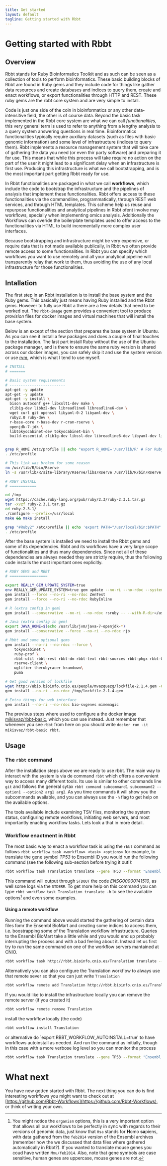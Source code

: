 ```yaml
---
title: Get started
layout: default
tagline: Getting started with Rbbt
---
```


Getting started with Rbbt
=========================

Overview
-------------
Rbbt stands for Ruby Bioinformatics Toolkit and as such can be seen as a collection of tools to perform bioinformatics. These basic building blocks of Rbbt are found in Ruby gems and they include code for things like gather data resources and create databases and indices to query them, create and enact workflows, or export functionalities through HTTP and REST. These ruby gems are the rbbt core system and are very simple to install.

Code is just one side of the coin in bioinformatics or any other data-intensitive field, the other is of course data. Beyond the basic task implemented in the Rbbt core system are what we can call _functionalities_, this very general term is used to refer to anything from a lengthy analysis to a query system answering questions in real time. Bioinformatics functionalities typically require auxiliary datasets (such as files with basic genomic information) and some level of infrastructure (indices to query them). Rbbt implements a resource management system that will take care of gathering the data you need  (or even thir party software) and preparing it for use. This means that while this process will take require no action on the part of the user it might lead to a significant delay when an infrastructure is first use. Producing this infrastructure is what we call bootstrapping, and is the most important part getting Rbbt ready for use. 

In Rbbt functionalities are packaged in what we call **workflows**, which include the code to bootstrap the infrastructure and the pipelines of analysis that implement these functionalities. Rbbt offers access to these functionalities via the commandline, programmatically, through REST web services, and through HTML templates. This scheme help us reuse and repurpose functionalities and analytical pipelines in Rbbt ofent involve may workflows, specially when implementing omics analysis. Additionally the Workflows can overide the boilerplate templates used to offer access to the functionalities via HTML to build incrementally more complex user interfaces.

Because bootstrapping and infrastructure might be very expensive, or require data that is not made available publically, in Rbbt we often provide remote access to some functionalities. In Rbbt you can specify which workflows you want to use remotely and all your analytical pipeline will transparently relay that work to them, thus avoiding the use of any local infrastructure for those functionalities.

Intallation
--------------

The first step in an Rbbt installation is to install the base system and the Ruby gems. This basically just means having Ruby installed and the Rbbt gems. However to fully use Rbbt a there are a few details that need to be worked out. The `rbbt-image` gem provides a convenient tool to produce _provision_ files for docker images and virtual machines that will install the base system. 

Below is an except of the section that prepares the base system in Ubuntu. As you can see it install a few packages and does a couple of final touches to the installation. The last part install Ruby without the use of the Ubuntu package manager, and is there to ensure the same ruby version is shared across our docker images, you can safely skip it and use the system version or use [rvm](https://rvm.io/), which is what I tend to use myself.

```sh
# INSTALL
# =======

# Basic system requirements
# -------------------------
apt-get -y update
apt-get -y update
apt-get -y install \
  bison autoconf g++ libxslt1-dev make \
  zlib1g-dev libbz2-dev libreadline6 libreadline6-dev \
  wget curl git openssl libyaml-0-2 libyaml-dev \
  ruby2.0 ruby-dev \
  r-base-core r-base-dev r-cran-rserve \
  openjdk-7-jdk \
  libtokyocabinet-dev tokyocabinet-bin \
  build-essential zlib1g-dev libssl-dev libreadline6-dev libyaml-dev libffi-dev


grep R_HOME /etc/profile || echo "export R_HOME='/usr/lib/R' # For Ruby's RSRuby gem" >> /etc/profile
. /etc/profile

# This link was broken for some reason
rm /usr/lib/R/bin/Rserve
ln -s /usr/lib/R/site-library/Rserve/libs/Rserve /usr/lib/R/bin/Rserve

# RUBY INSTALL
# ============

cd /tmp
wget https://cache.ruby-lang.org/pub/ruby/2.3/ruby-2.3.1.tar.gz
tar -xvzf ruby-2.3.1.tar.gz
cd ruby-2.3.1/
./configure --prefix=/usr/local
make && make install

grep "#Ruby2" /etc/profile || echo 'export PATH="/usr/local/bin:$PATH" #Ruby2' >> /etc/profile
. /etc/profile
``` 

After the base system is installed we need to install the Rbbt gems and some of its dependencies. Rbbt and its workflows have a very large scope of functionalities and thus many dependencies. Since not all of these dependencies are always needed they are strictly require, thus the following code installs the most important ones explicitly. 

```sh
# RUBY GEMS and RBBT
# =================

export REALLY_GEM_UPDATE_SYSTEM=true
env REALLY_GEM_UPDATE_SYSTEM=true gem update --no-ri --no-rdoc --system
gem install --force --no-ri --no-rdoc ZenTest
gem install --force --no-ri --no-rdoc RubyInline

# R (extra config in gem)
gem install --conservative --no-ri --no-rdoc rsruby -- --with-R-dir=/usr/lib/R --with-R-include=/usr/share/R/include --with_cflags="-fPIC -g -O2 -fstack-protector --param=ssp-buffer-size=4 -Wformat -Wall -fno-strict-aliasing"

# Java (extra config in gem)
export JAVA_HOME=$(echo /usr/lib/jvm/java-7-openjdk-*)
gem install --conservative --force --no-ri --no-rdoc rjb

# Rbbt and some optional gems
gem install --no-ri --no-rdoc --force \
    tokyocabinet \
    ruby-prof \
    rbbt-util rbbt-rest rbbt-dm rbbt-text rbbt-sources rbbt-phgx rbbt-GE \
    rserve-client \
    uglifier therubyracer kramdown\
    puma

# Get good version of lockfile
wget http://ubio.bioinfo.cnio.es/people/mvazquezg/lockfile-2.1.4.gem -O /tmp/lockfile-2.1.4.gem
gem install --no-ri --no-rdoc /tmp/lockfile-2.1.4.gem

# Extra things for web interface
gem install --no-ri --no-rdoc bio-svgenes mimemagic
```
The previous steps where used to configure a the docker image [mikisvaz/rbbt-basic](https://hub.docker.com/r/mikisvaz/rbbt-basic/), which you can use instead. Just remember that whenever you see `rbbt` from here on you should write `docker run -it mikisvaz/rbbt-basic rbbt`. 

Usage
--------
### The `rbbt` command
After the installation steps above we are ready to use rbbt. The main way to interact with the system is via de command `rbbt` which offers a convenient way to access many different tools. Its use is similar to other commands line `git` and follows the general sytax `rbbt command subcommand1 subcommand2 --option1 --option2 arg1 arg2`. As you time commands it will show you the subcommands available, and you can always use the `-h` flag to get help on the available options. 

The tools available include examining TSV files, monitoring the system status, configuring remote workflows, initiating web servers, and most importantly enacting workflow tasks. Lets look a that in more detail.

### Workflow enactment in Rbbt
The most basic way to enact a workflow task is using the `rbbt` command as follows `rbbt workflow task <workflow> <task> <options>` for example, to translate the gene symbol _TP53_ to Ensembl ID you would run the following command (see the following sub-section before trying it out!):

```sh
rbbt workflow task Translation translate --gene TP53 --format "Ensembl Gene ID"
```
This command will output through `STDOUT` the code _ENSG00000141510_, as well some logs via the `STDERR`.  To get more help on this command you can type `rbbt workflow task Translation translate -h` to see the available options[^organism_footnote] and even some examples. 

[^organism_footnote]: You might notice the `organism` options, this is a very important option that allows all our workflows to be perfectly in sync with regards to their versions of genomic data, just know that `Hsa` stands for **H**omo **sa**piens, with data gathered from the `feb2014` version of the Ensembl archives (remember how the we discussed that data files where gathered automatically in Rbbt?). If you wanted to translate mouse genes you coud have written `Mmu/feb2014`. Also, note that gene symbols are case sensitive, human genes are uppercase, mouse genes are not.

#### Using a remote workflow
Running the command above would started the gathering of certain data files fomr the Ensembl BioMart and creating some indices to access them, i.e. boostrapping some of the Translation workflow infrastructure. Queries to the Ensembl BioMart take a little while and you would end up probably interrupting the process and with a bad feeling about it. Instead let us first try to run the same command on one of the workflow servers mantained at CNIO.
```sh
rbbt workflow task http://rbbt.bioinfo.cnio.es/Translation translate --genes TP53 --format "Ensembl Gene ID"
```
Alternatively you can also configure the Translation workflow to always use that remote sever so that you can just write `Translation`
```sh 
rbbt workflow remote add Translation http://rbbt.bioinfo.cnio.es/Translation
```
If you would like to install the infrastructure locally you can remove the remote server (if you created it)
```sh 
rbbt workflow remote remove Translation
```
install the workflow locally (the code)
```sh 
rbbt workflow install Translation
```
or alternative do `export RBBT_WORKFLOW_AUTOINSTALL=true' to have workflows autoinstall as needed. And run the command as initially, though in this case with a more verbose log level so you can monitor the process
```sh
rbbt workflow task Translation translate --gene TP53 --format "Ensembl Gene ID" --log 0
```

What next
========
You have now gotten started with Rbbt. The next thing you can do is find interesting workflows you might want to check out at [https://github.com/Rbbt-Workflows](https://github.com/Rbbt-Workflows), or think of writing your own.
